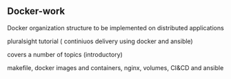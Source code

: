 ## Docker-work
Docker organization structure to be implemented on distributed applications

pluralsight tutorial ( continiuos delivery using docker and ansible)

covers a number of topics (introductory)

makefile, docker images and containers, nginx, volumes, CI&CD and ansible

